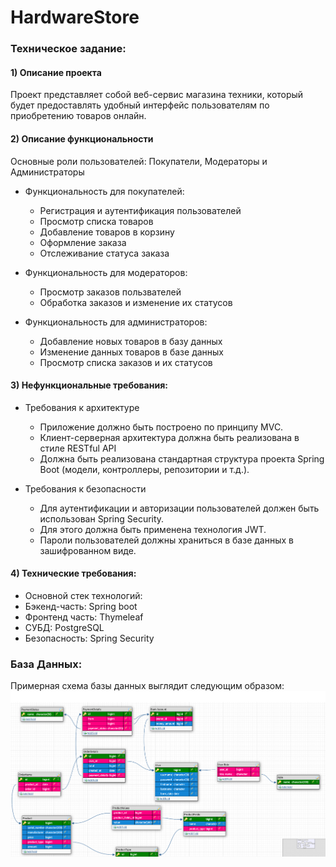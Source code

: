 # HardwareStore

### Техническое задание:
#### 1) Описание проекта
    
Проект представляет собой веб-сервис магазина техники, 
который будет предоставлять удобный интерфейс пользователям по приобретению товаров онлайн.

#### 2) Описание функциональности

   Основные роли пользователей: Покупатели, Модераторы и Администраторы

* Функциональность для покупателей:
  * Регистрация и аутентификация пользователей
  * Просмотр списка товаров
  * Добавление товаров в корзину
  * Оформление заказа
  * Отслеживание статуса заказа

* Функциональность для модераторов:
  * Просмотр заказов пользвателей
  * Обработка заказов и изменение их статусов

* Функциональность для администраторов:
  * Добавление новых товаров в базу данных
  * Изменение данных товаров в базе данных
  * Просмотр списка заказов и их статусов

#### 3) Нефункциональные требования:
* Требования к архитектуре
  * Приложение должно быть построено по принципу MVC.
  * Клиент-серверная архитектура должна быть реализована в стиле RESTful API
  * Должна быть реализована стандартная структура проекта Spring Boot (модели, контроллеры, репозитории и т.д.).

* Требования к безопасности
  * Для аутентификации и авторизации пользователей должен быть использован Spring Security.
  * Для этого должна быть применена технология JWT.
  * Пароли пользователей должны храниться в базе данных в зашифрованном виде.

#### 4) Технические требования:
   * Основной стек технологий:
   * Бэкенд-часть: Spring boot
   * Фронтенд часть: Thymeleaf
   * СУБД: PostgreSQL
   * Безопасность: Spring Security

### База Данных:
Примерная схема базы данных выглядит следующим образом:
![](src/main/resources/Store_DB_Scheme.png)
